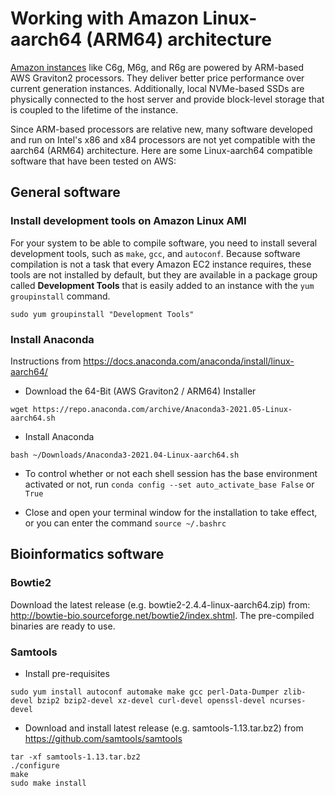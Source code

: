 # Working with Amazon Linux-aarch64 (ARM64) architecture 

[Amazon instances](https://aws.amazon.com/ec2/instance-types/) like C6g, M6g, and R6g are powered by ARM-based AWS Graviton2 processors. They deliver better price performance over current generation instances. Additionally, local NVMe-based SSDs are physically connected to the host server and provide block-level storage that is coupled to the lifetime of the instance. 

Since ARM-based processors are relative new, many software developed and run on Intel's x86 and x84 processors are not yet compatible with the aarch64 (ARM64) architecture. Here are some Linux-aarch64 compatible software that have been tested on AWS:

## General software
###  Install development tools on Amazon Linux AMI

For your system to be able to compile software, you need to install several development tools, such as `make`, `gcc`, and `autoconf`. Because software compilation is not a task that every Amazon EC2 instance requires, these tools are not installed by default, but they are available in a package group called **Development Tools** that is easily added to an instance with the `yum groupinstall` command.

`sudo yum groupinstall "Development Tools"`

### Install Anaconda

Instructions from https://docs.anaconda.com/anaconda/install/linux-aarch64/ 

- Download the 64-Bit (AWS Graviton2 / ARM64) Installer

`wget https://repo.anaconda.com/archive/Anaconda3-2021.05-Linux-aarch64.sh`

- Install Anaconda

`bash ~/Downloads/Anaconda3-2021.04-Linux-aarch64.sh`

- To control whether or not each shell session has the base environment activated or not, run  `conda config --set auto_activate_base False` or `True`

- Close and open your terminal window for the installation to take effect, or you can enter the command `source ~/.bashrc`

## Bioinformatics software

### Bowtie2

Download the latest release (e.g. bowtie2-2.4.4-linux-aarch64.zip) from: http://bowtie-bio.sourceforge.net/bowtie2/index.shtml. The pre-compiled binaries are ready to use. 

### Samtools

- Install pre-requisites

```
sudo yum install autoconf automake make gcc perl-Data-Dumper zlib-devel bzip2 bzip2-devel xz-devel curl-devel openssl-devel ncurses-devel
```

- Download and install latest release (e.g. samtools-1.13.tar.bz2) from https://github.com/samtools/samtools

```
tar -xf samtools-1.13.tar.bz2
./configure
make
sudo make install
```


